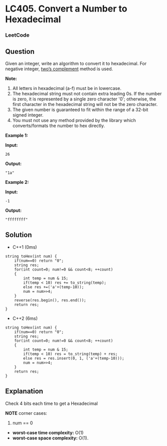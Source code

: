 # LC405. Convert a Number to Hexadecimal

### LeetCode

## Question

Given an integer, write an algorithm to convert it to hexadecimal. For negative integer, <a href="https://en.wikipedia.org/wiki/Two%27s_complement">two’s complement</a> method is used.

**Note:**

1. All letters in hexadecimal (a-f) must be in lowercase.
2. The hexadecimal string must not contain extra leading 0s. If the number is zero, it is represented by a single zero character '0'; otherwise, the first character in the hexadecimal string will not be the zero character.
3. The given number is guaranteed to fit within the range of a 32-bit signed integer.
4. You must not use any method provided by the library which converts/formats the number to hex directly.

**Example 1:**

**Input:**
```
26
```

**Output:**
```
"1a"
```

**Example 2:**

**Input:**
```
-1
```

**Output:**
```
"ffffffff"
```

## Solution

* C++1 (0ms)
```
string toHex(int num) {
    if(num==0) return "0";
    string res;
    for(int count=0; num!=0 && count<8; ++count)
    {
        int temp = num & 15;
        if(temp < 10) res += to_string(temp);
        else res +=('a'+(temp-10));
        num = num>>4;
    }
    reverse(res.begin(), res.end());
    return res;
}
```

* C++2 (6ms)
```
string toHex(int num) {
    if(num==0) return "0";
    string res;
    for(int count=0; num!=0 && count<8; ++count)
    {
        int temp = num & 15;
        if(temp < 10) res = to_string(temp) + res;
        else res = res.insert(0, 1, ('a'+(temp-10)));
        num = num>>4;
    }
    return res;
}
```

## Explanation

Check 4 bits each time to get a Hexadecimal

**NOTE** corner cases:
1. num == 0

* **worst-case time complexity:** O(1)
* **worst-case space complexity:** O(1).

